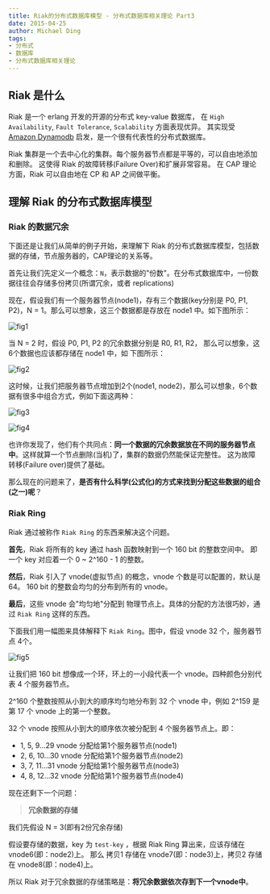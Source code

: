 ```yaml
---
title: Riak的分布式数据库模型 - 分布式数据库相关理论 Part3
date: 2015-04-25
author: Michael Ding
tags:
- 分布式
- 数据库
- 分布式数据库相关理论
---
```


## Riak 是什么

Riak 是一个 erlang 开发的开源的分布式 key-value 数据库，
在 `High Availability`, `Fault Tolerance`, `Scalability` 方面表现优异。
其实现受  [Amazon Dynamodb](http://www.allthingsdistributed.com/files/amazon-dynamo-sosp2007.pdf) 启发，是一个很有代表性的分布式数据库。

Riak 集群是一个去中心化的集群。每个服务器节点都是平等的，可以自由地添加和删除。
这使得 Riak 的故障转移(Failure Over)和扩展非常容易。
在 CAP 理论方面，Riak 可以自由地在 CP 和 AP 之间做平衡。

## 理解 Riak 的分布式数据库模型

### Riak 的数据冗余

下面还是让我们从简单的例子开始，来理解下 Riak 的分布式数据库模型，包括数据的存储，节点服务器的，CAP理论的关系等。

首先让我们先定义一个概念：`N`，表示数据的"份数"。在分布式数据库中，一份数据往往会存储多份拷贝(所谓冗余，或者 replications)

现在，假设我们有一个服务器节点(node1)，存有三个数据(key分别是 P0, P1, P2)，N = 1。那么可以想象，这三个数据都是存放在 node1 中。如下图所示：

![fig1](1-node-with-3-data.png)

当 N = 2 时，假设 P0, P1, P2 的冗余数据分别是 R0, R1, R2， 那么可以想象，这6个数据也应该都存储在 node1 中，如 下图所示：

![fig2](1-node-with-3x2-data.png)

这时候，让我们把服务器节点增加到2个(node1, node2)，那么可以想象，6个数据有很多中组合方式，例如下面这两种：

![fig3](2-node-with-3x2-data-1.png)

![fig4](2-node-with-3x2-data-2.png)

也许你发现了，他们有个共同点：**同一个数据的冗余数据放在不同的服务器节点中**。这样就算一个节点删除(当机)了，集群的数据仍然能保证完整性。
这为故障转移(Failure over)提供了基础。

那么现在的问题来了，**是否有什么科学(公式化)的方式来找到分配这些数据的组合(之一)呢**？

### Riak Ring

Riak 通过被称作 `Riak Ring` 的东西来解决这个问题。

**首先**，Riak 将所有的 key 通过 hash 函数映射到一个 160 bit 的整数空间中。
即一个 key 对应着一个 0 ~ 2^160 - 1 的整数。

**然后**，Riak 引入了 vnode(虚拟节点) 的概念，vnode 个数是可以配置的，默认是 64。
160 bit 的整数会均匀的分布到所有的 vnode。

**最后**，这些 vnode 会"均匀地"分配到 物理节点上。具体的分配的方法很巧妙，通过 `Riak Ring` 这样的东西。

下面我们用一幅图来具体解释下 `Riak Ring`。图中，假设 vnode 32 个，服务器节点 4个。

![fig5](riak-ring.png)

让我们把 160 bit 想像成一个环，环上的一小段代表一个 vnode。四种颜色分别代表 4 个服务器节点。

2^160 个整数按照从小到大的顺序均匀地分布到 32 个 vnode 中，例如 2^159 是第 17 个 vnode 上的第一个整数。

32 个 vnode 按照从小到大的顺序依次被分配到 4 个服务器节点上。即：

* 1, 5, 9...29 vnode 分配给第1个服务器节点(node1)
* 2, 6, 10...30 vnode 分配给第1个服务器节点(node2)
* 3, 7, 11...31 vnode 分配给第1个服务器节点(node3)
* 4, 8, 12...32 vnode 分配给第1个服务器节点(node4)

现在还剩下一个问题：

> **冗余数据的存储**

我们先假设 N = 3(即有2份冗余存储)

假设要存储的数据，key 为 `test-key` ，根据 Riak Ring 算出来，应该存储在 vnode6(即：node2)上。
那么 拷贝1 存储在 vnode7(即：node3)上，拷贝2 存储在 vnode8(即：node4)上。

所以 Riak 对于冗余数据的存储策略是：**将冗余数据依次存到下一个vnode中**。
